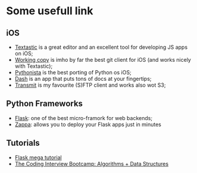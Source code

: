# Some usefull link

## iOS
* [Textastic](https://www.textasticapp.com/) is a great editor and an excellent tool for developing JS apps on iOS;
* [Working copy](https://workingcopyapp.com/) is imho by far the best git client for iOS (and works nicely with Textastic);
* [Pythonista](http://omz-software.com/pythonista/) is the best porting of Python os iOS;
* [Dash](https://kapeli.com/dash_ios) is an app that puts tons of docs at your fingertips;
* [Transmit](https://panic.com/transmit/) is my favourite (S)FTP client and works also wot S3;

## Python Frameworks
* [Flask](http://flask.pocoo.org/): one of the best micro-framork for web backends;
* [Zappa](https://github.com/Miserlou/Zappa): allows you to deploy your Flask apps just in minutes

## Tutorials
* [Flask mega tutorial](https://blog.miguelgrinberg.com/post/the-flask-mega-tutorial-part-i-hello-world)
* [The Coding Interview Bootcamp: Algorithms + Data Structures](https://www.udemy.com/coding-interview-bootcamp-algorithms-and-data-structure/learn/v4/overview)